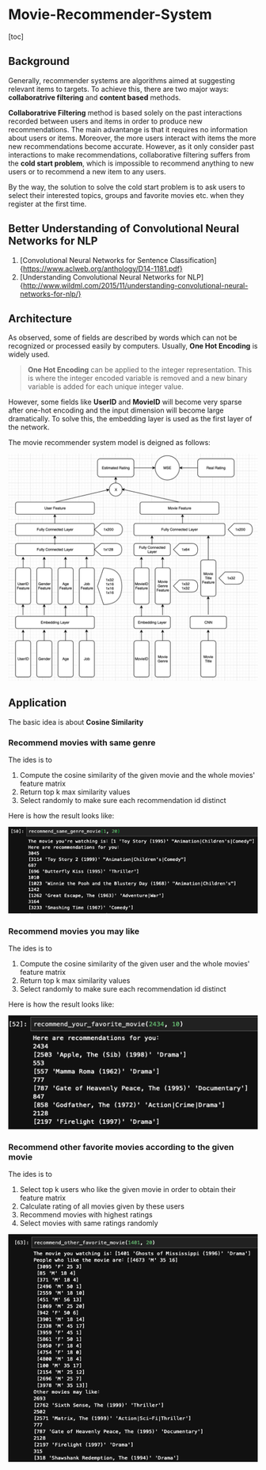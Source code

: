 # Movie-Recommender-System

[toc]

## Background

Generally, recommender systems are algorithms aimed at suggesting relevant items to targets. To achieve this, there are two major ways: **collaboratrive filtering** and **content based** methods.

**Collaboratrive Filtering** method is based solely on the past interactions recorded between users and items in order to produce new recommendations. The main advantange is that it requires no information about users or items. Moreover, the more users interact with items the more new recommendations become accurate. However, as it only consider past interactions to make recommendations, collaborative filtering suffers from the **cold start problem**, which is impossible to recommend anything to new users or to recommend a new item to any users.

By the way, the solution to solve the cold start problem is to ask users to select their interested topics, groups and favorite movies etc. when they register at the first time.

## Better Understanding of Convolutional Neural Networks for NLP

1. [Convolutional Neural Networks for Sentence Classification]{https://www.aclweb.org/anthology/D14-1181.pdf}
2. [Understanding Convolutional Neural Networks for NLP]{http://www.wildml.com/2015/11/understanding-convolutional-neural-networks-for-nlp/}

## Architecture

As observed, some of fields are described by words which can not be recognized or processed easily by computers. Usually, **One Hot Encoding** is widely used.

>**One Hot Encoding** can be applied to the integer representation. This is where the integer encoded variable is removed and a new binary variable is added for each unique integer value.

However, some fields like **UserID** and **MovieID** will become very sparse after one-hot encoding and the input dimension will become large dramatically. To solve this, the embedding layer is used as the first layer of the network.

The movie recommender system model is deigned as follows:

![model_design](images/model_design.png)

## Application

The basic idea is about **Cosine Similarity**

### Recommend movies with same genre

The ides is to

1. Compute the cosine similarity of the given movie and the whole movies' feature matrix
2. Return top k max similarity values
3. Select randomly to make sure each recommendation id distinct

Here is how the result looks like:

![recommend movies with same genre](images/genere_recommendation.png)

### Recommend movies you may like

The ides is to

1. Compute the cosine similarity of the given user and the whole movies' feature matrix
2. Return top k max similarity values
3. Select randomly to make sure each recommendation id distinct

Here is how the result looks like:

![recommend movies you may like](images/favorite_movies.png)

### Recommend other favorite movies according to the given movie

The ides is to

1. Select top k users who like the given movie in order to obtain their feature matrix
2. Calculate rating of all movies given by these users
3. Recommend movies with highest ratings
4. Select movies with same ratings randomly

![recommend other favorite movies](images/other_movies.png)